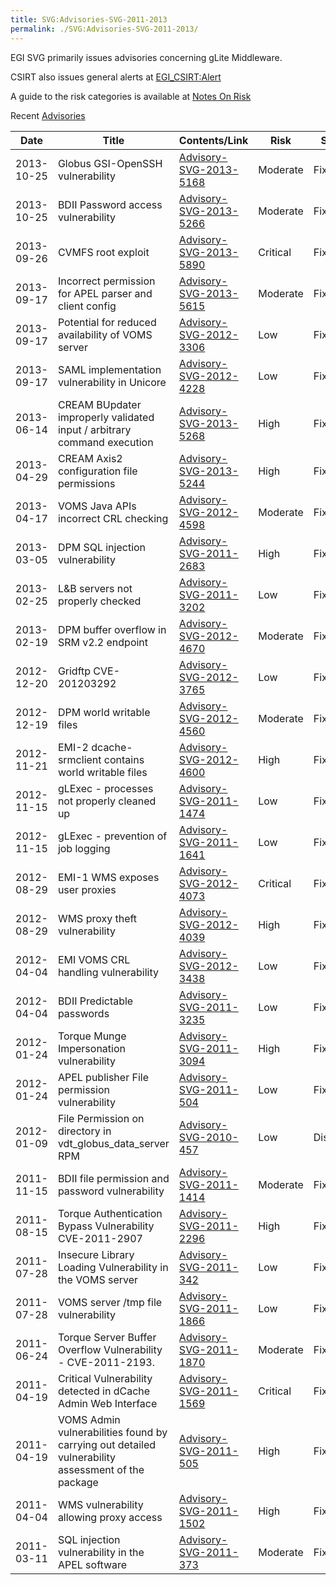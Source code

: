 ```yaml
---
title: SVG:Advisories-SVG-2011-2013
permalink: ./SVG:Advisories-SVG-2011-2013/
---
```


EGI SVG primarily issues advisories concerning gLite Middleware.

CSIRT also issues general alerts at
[EGI_CSIRT:Alert](https://wiki.egi.eu/wiki/EGI_CSIRT:Alerts)

A guide to the risk categories is available at
[Notes On Risk](https://wiki.egi.eu/wiki/SVG:Notes_On_Risk)

Recent [Advisories](./index.md)

| Date       | Title                                                                                             | Contents/Link                                                  | Risk     | Status    |
| ---------- | ------------------------------------------------------------------------------------------------- | -------------------------------------------------------------- | -------- | --------- |
| 2013-10-25 | Globus GSI-OpenSSH vulnerability                                                                  | [Advisory-SVG-2013-5168](./2013/SVG:Advisory-SVG-2013-5168.md) | Moderate | Fixed     |
| 2013-10-25 | BDII Password access vulnerability                                                                | [Advisory-SVG-2013-5266](./2013/SVG:Advisory-SVG-2013-5266.md) | Moderate | Fixed     |
| 2013-09-26 | CVMFS root exploit                                                                                | [Advisory-SVG-2013-5890](./2013/SVG:Advisory-SVG-2013-5890.md) | Critical | Fixed     |
| 2013-09-17 | Incorrect permission for APEL parser and client config                                            | [Advisory-SVG-2013-5615](./2013/SVG:Advisory-SVG-2013-5615.md) | Moderate | Fixed     |
| 2013-09-17 | Potential for reduced availability of VOMS server                                                 | [Advisory-SVG-2012-3306](./2012/SVG:Advisory-SVG-2012-3306.md) | Low      | Fixed     |
| 2013-09-17 | SAML implementation vulnerability in Unicore                                                      | [Advisory-SVG-2012-4228](./2012/SVG:Advisory-SVG-2012-4228.md) | Low      | Fixed     |
| 2013-06-14 | CREAM BUpdater improperly validated input / arbitrary command execution                           | [Advisory-SVG-2013-5268](./2013/SVG:Advisory-SVG-2013-5268.md) | High     | Fixed     |
| 2013-04-29 | CREAM Axis2 configuration file permissions                                                        | [Advisory-SVG-2013-5244](./2013/SVG:Advisory-SVG-2013-5244.md) | High     | Fixed     |
| 2013-04-17 | VOMS Java APIs incorrect CRL checking                                                             | [Advisory-SVG-2012-4598](./2012/SVG:Advisory-SVG-2012-4598.md) | Moderate | Fixed     |
| 2013-03-05 | DPM SQL injection vulnerability                                                                   | [Advisory-SVG-2011-2683](./2011/SVG:Advisory-SVG-2011-2683.md) | High     | Fixed     |
| 2013-02-25 | L\&B servers not properly checked                                                                 | [Advisory-SVG-2011-3202](./2011/SVG:Advisory-SVG-2011-3202.md) | Low      | Fixed     |
| 2013-02-19 | DPM buffer overflow in SRM v2.2 endpoint                                                          | [Advisory-SVG-2012-4670](./2012/SVG:Advisory-SVG-2012-4670.md) | Moderate | Fixed     |
| 2012-12-20 | Gridftp CVE-201203292                                                                             | [Advisory-SVG-2012-3765](./2012/SVG:Advisory-SVG-2012-3765.md) | Low      | Fixed     |
| 2012-12-19 | DPM world writable files                                                                          | [Advisory-SVG-2012-4560](./2012/SVG:Advisory-SVG-2012-4560.md) | Moderate | Fixed     |
| 2012-11-21 | EMI-2 dcache-srmclient contains world writable files                                              | [Advisory-SVG-2012-4600](./2012/SVG:Advisory-SVG-2012-4600.md) | High     | Fixed     |
| 2012-11-15 | gLExec - processes not properly cleaned up                                                        | [Advisory-SVG-2011-1474](./2011/SVG:Advisory-SVG-2011-1474.md) | Low      | Fixed     |
| 2012-11-15 | gLExec - prevention of job logging                                                                | [Advisory-SVG-2011-1641](./2011/SVG:Advisory-SVG-2011-1641.md) | Low      | Fixed     |
| 2012-08-29 | EMI-1 WMS exposes user proxies                                                                    | [Advisory-SVG-2012-4073](./2012/SVG:Advisory-SVG-2012-4073.md) | Critical | Fixed     |
| 2012-08-29 | WMS proxy theft vulnerability                                                                     | [Advisory-SVG-2012-4039](./2012/SVG:Advisory-SVG-2012-4039.md) | High     | Fixed     |
| 2012-04-04 | EMI VOMS CRL handling vulnerability                                                               | [Advisory-SVG-2012-3438](./2012/SVG:Advisory-SVG-2012-3438.md) | Low      | Fixed     |
| 2012-04-04 | BDII Predictable passwords                                                                        | [Advisory-SVG-2011-3235](./2011/SVG:Advisory-SVG-2011-3235.md) | Low      | Fixed     |
| 2012-01-24 | Torque Munge Impersonation vulnerability                                                          | [Advisory-SVG-2011-3094](./2011/SVG:Advisory-SVG-2011-3094.md) | High     | Fixed     |
| 2012-01-24 | APEL publisher File permission vulnerability                                                      | [Advisory-SVG-2011-504](./2011/SVG:Advisory-SVG-2011-504.md)   | Low      | Fixed     |
| 2012-01-09 | File Permission on directory in vdt_globus_data_server RPM                                        | [Advisory-SVG-2010-457](./2010/SVG:Advisory-SVG-2010-457.md)   | Low      | Disclosed |
| 2011-11-15 | BDII file permission and password vulnerability                                                   | [Advisory-SVG-2011-1414](./2011/SVG:Advisory-SVG-2011-1414.md) | Moderate | Fixed     |
| 2011-08-15 | Torque Authentication Bypass Vulnerability CVE-2011-2907                                          | [Advisory-SVG-2011-2296](./2011/SVG:Advisory-SVG-2011-2296.md) | High     | Fixed     |
| 2011-07-28 | Insecure Library Loading Vulnerability in the VOMS server                                         | [Advisory-SVG-2011-342](./2011/SVG:Advisory-SVG-2011-342.md)   | Low      | Fixed     |
| 2011-07-28 | VOMS server /tmp file vulnerability                                                               | [Advisory-SVG-2011-1866](./2011/SVG:Advisory-SVG-2011-1866.md) | Low      | Fixed     |
| 2011-06-24 | Torque Server Buffer Overflow Vulnerability - CVE-2011-2193.                                      | [Advisory-SVG-2011-1870](./2011/SVG:Advisory-SVG-2011-1870.md) | Moderate | Fixed     |
| 2011-04-19 | Critical Vulnerability detected in dCache Admin Web Interface                                     | [Advisory-SVG-2011-1569](./2011/SVG:Advisory-SVG-2011-1569.md) | Critical | Fixed     |
| 2011-04-19 | VOMS Admin vulnerabilities found by carrying out detailed vulnerability assessment of the package | [Advisory-SVG-2011-505](./2011/SVG:Advisory-SVG-2011-505.md)   | High     | Fixed     |
| 2011-04-04 | WMS vulnerability allowing proxy access                                                           | [Advisory-SVG-2011-1502](./2011/SVG:Advisory-SVG-2011-1502.md) | High     | Fixed     |
| 2011-03-11 | SQL injection vulnerability in the APEL software                                                  | [Advisory-SVG-2011-373](./2011/SVG:Advisory-SVG-2011-373.md)   | Moderate | Fixed     |

